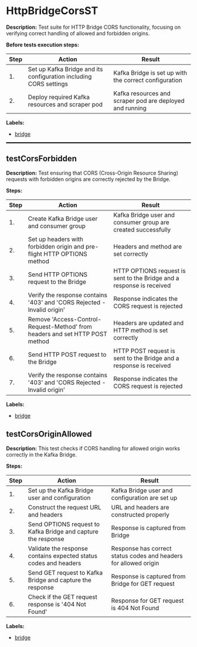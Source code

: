 # HttpBridgeCorsST

**Description:** Test suite for HTTP Bridge CORS functionality, focusing on verifying correct handling of allowed and forbidden origins.

**Before tests execution steps:**

| Step | Action | Result |
| - | - | - |
| 1. | Set up Kafka Bridge and its configuration including CORS settings | Kafka Bridge is set up with the correct configuration |
| 2. | Deploy required Kafka resources and scraper pod | Kafka resources and scraper pod are deployed and running |

**Labels:**

* [bridge](labels/bridge.md)

<hr style="border:1px solid">

## testCorsForbidden

**Description:** Test ensuring that CORS (Cross-Origin Resource Sharing) requests with forbidden origins are correctly rejected by the Bridge.

**Steps:**

| Step | Action | Result |
| - | - | - |
| 1. | Create Kafka Bridge user and consumer group | Kafka Bridge user and consumer group are created successfully |
| 2. | Set up headers with forbidden origin and pre-flight HTTP OPTIONS method | Headers and method are set correctly |
| 3. | Send HTTP OPTIONS request to the Bridge | HTTP OPTIONS request is sent to the Bridge and a response is received |
| 4. | Verify the response contains '403' and 'CORS Rejected - Invalid origin' | Response indicates the CORS request is rejected |
| 5. | Remove 'Access-Control-Request-Method' from headers and set HTTP POST method | Headers are updated and HTTP method is set correctly |
| 6. | Send HTTP POST request to the Bridge | HTTP POST request is sent to the Bridge and a response is received |
| 7. | Verify the response contains '403' and 'CORS Rejected - Invalid origin' | Response indicates the CORS request is rejected |

**Labels:**

* [bridge](labels/bridge.md)


## testCorsOriginAllowed

**Description:** This test checks if CORS handling for allowed origin works correctly in the Kafka Bridge.

**Steps:**

| Step | Action | Result |
| - | - | - |
| 1. | Set up the Kafka Bridge user and configuration | Kafka Bridge user and configuration are set up |
| 2. | Construct the request URL and headers | URL and headers are constructed properly |
| 3. | Send OPTIONS request to Kafka Bridge and capture the response | Response is captured from Bridge |
| 4. | Validate the response contains expected status codes and headers | Response has correct status codes and headers for allowed origin |
| 5. | Send GET request to Kafka Bridge and capture the response | Response is captured from Bridge for GET request |
| 6. | Check if the GET request response is '404 Not Found' | Response for GET request is 404 Not Found |

**Labels:**

* [bridge](labels/bridge.md)

